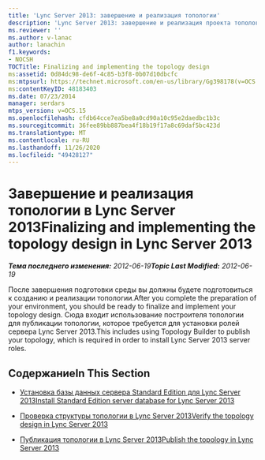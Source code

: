 ```yaml
---
title: 'Lync Server 2013: завершение и реализация топологии'
description: 'Lync Server 2013: завершение и реализация проекта топологии.'
ms.reviewer: ''
ms.author: v-lanac
author: lanachin
f1.keywords:
- NOCSH
TOCTitle: Finalizing and implementing the topology design
ms:assetid: 0d84dc98-de6f-4c85-b3f8-0b07d10dbcfc
ms:mtpsurl: https://technet.microsoft.com/en-us/library/Gg398178(v=OCS.15)
ms:contentKeyID: 48183403
ms.date: 07/23/2014
manager: serdars
mtps_version: v=OCS.15
ms.openlocfilehash: cfdb64cce7ea5be8a0cd90a10c95e2daedbc1b3c
ms.sourcegitcommit: 36fee89bb887bea4f18b19f17a8c69daf5bc423d
ms.translationtype: MT
ms.contentlocale: ru-RU
ms.lasthandoff: 11/26/2020
ms.locfileid: "49428127"
---
```

# <a name="finalizing-and-implementing-the-topology-design-in-lync-server-2013"></a><span data-ttu-id="9ffef-103">Завершение и реализация топологии в Lync Server 2013</span><span class="sxs-lookup"><span data-stu-id="9ffef-103">Finalizing and implementing the topology design in Lync Server 2013</span></span>

<div data-xmlns="http://www.w3.org/1999/xhtml">

<div class="topic" data-xmlns="http://www.w3.org/1999/xhtml" data-msxsl="urn:schemas-microsoft-com:xslt" data-cs="https://msdn.microsoft.com/">

<div data-asp="https://msdn2.microsoft.com/asp">



</div>

<div id="mainSection">

<div id="mainBody"><span data-ttu-id="9ffef-104">

<span> </span></span><span class="sxs-lookup"><span data-stu-id="9ffef-104">

<span> </span></span></span>

<span data-ttu-id="9ffef-105">_**Тема последнего изменения:** 2012-06-19_</span><span class="sxs-lookup"><span data-stu-id="9ffef-105">_**Topic Last Modified:** 2012-06-19_</span></span>

<span data-ttu-id="9ffef-106">После завершения подготовки среды вы должны будете подготовиться к созданию и реализации топологии.</span><span class="sxs-lookup"><span data-stu-id="9ffef-106">After you complete the preparation of your environment, you should be ready to finalize and implement your topology design.</span></span> <span data-ttu-id="9ffef-107">Сюда входит использование построителя топологии для публикации топологии, которое требуется для установки ролей сервера Lync Server 2013.</span><span class="sxs-lookup"><span data-stu-id="9ffef-107">This includes using Topology Builder to publish your topology, which is required in order to install Lync Server 2013 server roles.</span></span>

<div>

## <a name="in-this-section"></a><span data-ttu-id="9ffef-108">Содержание</span><span class="sxs-lookup"><span data-stu-id="9ffef-108">In This Section</span></span>

  - [<span data-ttu-id="9ffef-109">Установка базы данных сервера Standard Edition для Lync Server 2013</span><span class="sxs-lookup"><span data-stu-id="9ffef-109">Install Standard Edition server database for Lync Server 2013</span></span>](lync-server-2013-install-standard-edition-server-database.md)

  - [<span data-ttu-id="9ffef-110">Проверка структуры топологии в Lync Server 2013</span><span class="sxs-lookup"><span data-stu-id="9ffef-110">Verify the topology design in Lync Server 2013</span></span>](lync-server-2013-verify-the-topology-design.md)

  - [<span data-ttu-id="9ffef-111">Публикация топологии в Lync Server 2013</span><span class="sxs-lookup"><span data-stu-id="9ffef-111">Publish the topology in Lync Server 2013</span></span>](lync-server-2013-publish-the-topology.md)

<span data-ttu-id="9ffef-112"></div>

</div>

<span> </span>

</div>

</div>

</span><span class="sxs-lookup"><span data-stu-id="9ffef-112"></div>

</div>

<span> </span>

</div>

</div>

</span></span></div>

